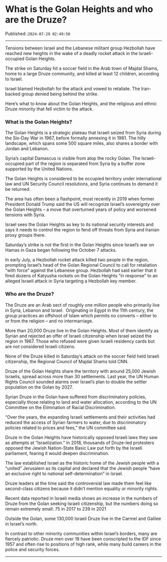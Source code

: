 # What is the Golan Heights and who are the Druze?

Published :`2024-07-29 02:49:50`

---

Tensions between Israel and the Lebanese militant group Hezbollah have reached new heights in the wake of a deadly rocket attack in the Israeli-occupied Golan Heights.

The strike on Saturday hit a soccer field in the Arab town of Majdal Shams, home to a large Druze community, and killed at least 12 children, according to Israel.

Israel blamed Hezbollah for the attack and vowed to retaliate. The Iran-backed group denied being behind the strike.

Here’s what to know about the Golan Heights, and the religious and ethnic Druze minority that fell victim to the attack.

### What is the Golan Heights?

The Golan Heights is a strategic plateau that Israeli seized from Syria during the Six-Day War in 1967, before formally annexing it in 1981. The hilly landscape, which spans some 500 square miles, also shares a border with Jordan and Lebanon.

Syria’s capital Damascus is visible from atop the rocky Golan. The Israeli-occupied part of the region is separated from Syria by a buffer zone supported by the United Nations.

The Golan Heights is considered to be occupied territory under international law and UN Security Council resolutions, and Syria continues to demand it be returned.

The area has often been a flashpoint, most recently in 2019 when former President Donald Trump said the US will recognize Israel’s sovereignty over the Golan Heights – a move that overturned years of policy and worsened tensions with Syria.

Israel sees the Golan Heights as key to its national security interests and says it needs to control the region to fend off threats from Syria and Iranian proxy groups there.

Saturday’s strike is not the first in the Golan Heights since Israel’s war on Hamas in Gaza began following the October 7 attacks.

In early July, a Hezbollah rocket attack killed two people in the region, prompting Israel’s head of the Golan Regional Council to call for retaliation “with force” against the Lebanese group. Hezbollah had said earlier that it fired dozens of Katyusha rockets on the Golan Heights “in response” to an alleged Israeli attack in Syria targeting a Hezbollah key member.

### Who are the Druze?

The Druze are an Arab sect of roughly one million people who primarily live in Syria, Lebanon and Israel.  Originating in Egypt in the 11th century, the group practices an offshoot of Islam which permits no converts – either to or from the religion – and no intermarriage.

More than 20,000 Druze live in the Golan Heights. Most of them identify as Syrian and rejected an offer of Israeli citizenship when Israel seized the region in 1967. Those who refused were given Israeli residency cards but are not considered Israeli citizens.

None of the Druze killed in Saturday’s attack on the soccer field held Israeli citizenship, the Regional Council of Majdal Shams told CNN.

Druze of the Golan Heights share the territory with around 25,000 Jewish Israelis, spread across more than 30 settlements. Last year, the UN Human Rights Council sounded alarms over Israel’s plan to double the settler population on the Golan by 2027.

Syrian Druze in the Golan have suffered from discriminatory policies, especially those relating to land and water allocation, according to the UN Committee on the Elimination of Racial Discrimination.

“Over the years, the expanding Israeli settlements and their activities had reduced the access of Syrian farmers to water, due to discriminatory policies related to prices and fees,” the UN committee said.

Druze in the Golan Heights have historically opposed Israeli laws they saw as attempts at “Israelization.” In 2018, thousands of Druze-led protesters opposed the Jewish Nation-State Basic Law put forth by the Israeli parliament, fearing it would deepen discrimination.

The law established Israel as the historic home of the Jewish people with a “united” Jerusalem as its capital and declared that the Jewish people “have an exclusive right to national self-determination” in Israel.

Druze leaders at the time said the controversial law made them feel like second-class citizens because it didn’t mention equality or minority rights.

Recent data reported in Israeli media shows an increase in the numbers of Druze from the Golan seeking Israeli citizenship, but the numbers doing so remain extremely small: 75 in 2017 to 239 in 2021

Outside the Golan, some 130,000 Israeli Druze live in the Carmel and Galilee in Israel’s north.

In contrast to other minority communities within Israel’s borders, many are fiercely patriotic. Druze men over 18 have been conscripted to the IDF since 1957 and often rise to positions of high rank, while many build careers in the police and security forces.

---

